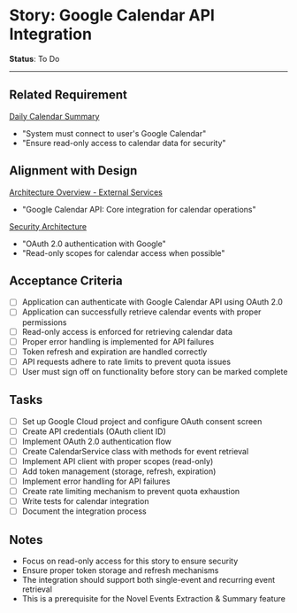 # Story: Google Calendar API Integration

**Status**: To Do

---

## Related Requirement
[Daily Calendar Summary](../requirements.md#1-daily-calendar-summary)
- "System must connect to user's Google Calendar"
- "Ensure read-only access to calendar data for security"

## Alignment with Design
[Architecture Overview - External Services](../architecture.md#external-services)
- "Google Calendar API: Core integration for calendar operations"

[Security Architecture](../architecture.md#security-architecture)
- "OAuth 2.0 authentication with Google"
- "Read-only scopes for calendar access when possible"

## Acceptance Criteria
- [ ] Application can authenticate with Google Calendar API using OAuth 2.0
- [ ] Application can successfully retrieve calendar events with proper permissions
- [ ] Read-only access is enforced for retrieving calendar data
- [ ] Proper error handling is implemented for API failures
- [ ] Token refresh and expiration are handled correctly
- [ ] API requests adhere to rate limits to prevent quota issues
- [ ] User must sign off on functionality before story can be marked complete

## Tasks
- [ ] Set up Google Cloud project and configure OAuth consent screen
- [ ] Create API credentials (OAuth client ID)
- [ ] Implement OAuth 2.0 authentication flow
- [ ] Create CalendarService class with methods for event retrieval
- [ ] Implement API client with proper scopes (read-only)
- [ ] Add token management (storage, refresh, expiration)
- [ ] Implement error handling for API failures
- [ ] Create rate limiting mechanism to prevent quota exhaustion
- [ ] Write tests for calendar integration
- [ ] Document the integration process

## Notes
- Focus on read-only access for this story to ensure security
- Ensure proper token storage and refresh mechanisms
- The integration should support both single-event and recurring event retrieval
- This is a prerequisite for the Novel Events Extraction & Summary feature 